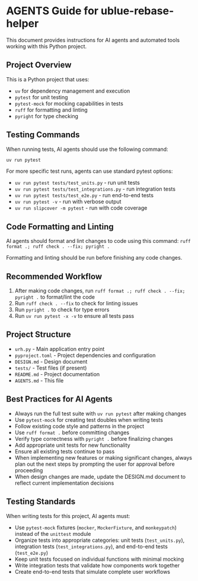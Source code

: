 # AGENTS Guide for ublue-rebase-helper

This document provides instructions for AI agents and automated tools working with this Python project.

## Project Overview

This is a Python project that uses:

- `uv` for dependency management and execution
- `pytest` for unit testing
- `pytest-mock` for mocking capabilities in tests
- `ruff` for formatting and linting
- `pyright` for type checking

## Testing Commands

When running tests, AI agents should use the following command:

```bash
uv run pytest
```

For more specific test runs, agents can use standard pytest options:

- `uv run pytest tests/test_units.py` - run unit tests
- `uv run pytest tests/test_integrations.py` - run integration tests
- `uv run pytest tests/test_e2e.py` - run end-to-end tests
- `uv run pytest -v` - run with verbose output
- `uv run slipcover -m pytest` - run with code coverage

## Code Formatting and Linting

AI agents should format and lint changes to code using this command: `ruff format .; ruff check . --fix; pyright .`

Formatting and linting should be run before finishing any code changes.

## Recommended Workflow

1. After making code changes, run `ruff format .; ruff check . --fix; pyright .` to format/lint the code
2. Run `ruff check . --fix` to check for linting issues
3. Run `pyright .` to check for type errors
4. Run `uv run pytest -x -v` to ensure all tests pass

## Project Structure

- `urh.py` - Main application entry point
- `pyproject.toml` - Project dependencies and configuration
- `DESIGN.md` - Design document
- `tests/` - Test files (if present)
- `README.md` - Project documentation
- `AGENTS.md` - This file

## Best Practices for AI Agents

- Always run the full test suite with `uv run pytest` after making changes
- Use `pytest-mock` for creating test doubles when writing tests
- Follow existing code style and patterns in the project
- Use `ruff format .` before committing changes
- Verify type correctness with `pyright .` before finalizing changes
- Add appropriate unit tests for new functionality
- Ensure all existing tests continue to pass
- When implementing new features or making significant changes, always plan out the next steps by prompting the user for approval before proceeding
- When design changes are made, update the DESIGN.md document to reflect current implementation decisions

## Testing Standards

When writing tests for this project, AI agents must:

- Use `pytest-mock` fixtures (`mocker`, `MockerFixture`, and `monkeypatch`) instead of the `unittest` module
- Organize tests into appropriate categories: unit tests (`test_units.py`), integration tests (`test_integrations.py`), and end-to-end tests (`test_e2e.py`)
- Keep unit tests focused on individual functions with minimal mocking
- Write integration tests that validate how components work together
- Create end-to-end tests that simulate complete user workflows

